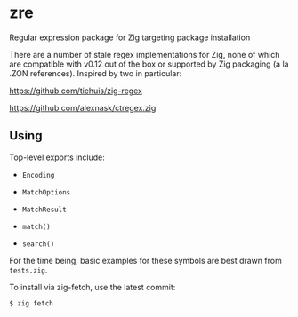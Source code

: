# zre

Regular expression package for Zig targeting package installation

There are a number of stale regex implementations for Zig, none of which are compatible with v0.12 out of the box or supported by Zig packaging (a la .ZON references). Inspired by two in particular:

https://github.com/tiehuis/zig-regex

https://github.com/alexnask/ctregex.zig

## Using

Top-level exports include:

* `Encoding`

* `MatchOptions`

* `MatchResult`

* `match()`

* `search()`

For the time being, basic examples for these symbols are best drawn from `tests.zig`.

To install via zig-fetch, use the latest commit:

```sh
$ zig fetch 
```
